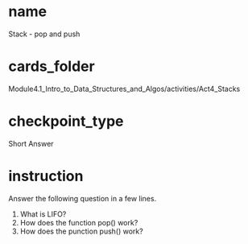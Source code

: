 # name
Stack - pop and push

# cards_folder
Module4.1_Intro_to_Data_Structures_and_Algos/activities/Act4_Stacks

# checkpoint_type
Short Answer

# instruction
 Answer the following question in a few lines.

 1. What is LIFO?
 2. How does the function pop() work?
 3. How does the punction push() work?
